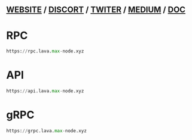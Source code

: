 ## [WEBSITE](https://lavanet.xyz/) / [DISCORT](https://discord.gg/lavanetxyz) / [TWITER](https://twitter.com/lavanetxyz) / [MEDIUM](https://medium.com/lava-network) / [DOC](https://docs.lavanet.xyz/)
# RPC
```python
https://rpc.lava.max-node.xyz
```
# API
```python
https://api.lava.max-node.xyz
```
# gRPC
```python
https://grpc.lava.max-node.xyz
```
